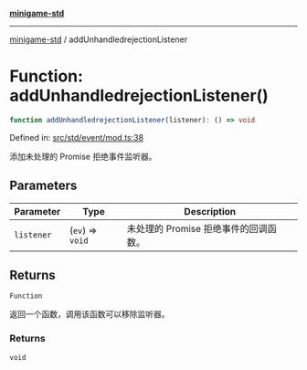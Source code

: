 [**minigame-std**](../README.md)

***

[minigame-std](../README.md) / addUnhandledrejectionListener

# Function: addUnhandledrejectionListener()

```ts
function addUnhandledrejectionListener(listener): () => void
```

Defined in: [src/std/event/mod.ts:38](https://github.com/JiangJie/minigame-std/blob/ff3594872b1efbdbc13aabe99588385e855b50dc/src/std/event/mod.ts#L38)

添加未处理的 Promise 拒绝事件监听器。

## Parameters

| Parameter | Type | Description |
| ------ | ------ | ------ |
| `listener` | (`ev`) => `void` | 未处理的 Promise 拒绝事件的回调函数。 |

## Returns

`Function`

返回一个函数，调用该函数可以移除监听器。

### Returns

`void`
